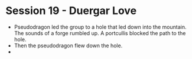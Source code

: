# Session 19 - Duergar Love
* Pseudodragon led the group to a hole that led down into the mountain. The sounds of a forge rumbled up. A portcullis blocked the path to the hole.
* Then the pseudodragon flew down the hole.
* 
<!--stackedit_data:
eyJoaXN0b3J5IjpbLTQ0NjkxMjU5NCw5Njk3MTIzNiwtNDM5NT
Q2NjM1XX0=
-->